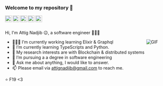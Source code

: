 ### Welcome to my repository  👋

<a href="https://tva1.sinaimg.cn/large/007S8ZIlgy1ggrqy7om28j30j80omjtq.jpg">
  <img align="left" alt="Wechat" width="22px" src="https://cdn.jsdelivr.net/npm/simple-icons@3.1.0/icons/wechat.svg" />
</a>
<a href="https://www.linkedin.com/in/%E7%A1%95-%E5%88%98-073728144/">
  <img align="left" alt="LinkedIn" width="22px" src="https://cdn.jsdelivr.net/npm/simple-icons@3.1.0/icons/linkedin.svg" />
</a>
<a href="ninomyemail@gmail.com">
  <img align="left" alt="'Gmail" width="22px" src="https://cdn.jsdelivr.net/npm/simple-icons@3.1.0/icons/gmail.svg" />
</a>
<a href="https://leetcode.com/lovelybuggies/">
  <img align="left" alt="LeetCode" width="22px" src="https://cdn.jsdelivr.net/npm/simple-icons@3.1.0/icons/leetcode.svg" />
</a>
<a href="https://www.kaggle.com/ninolau">
  <img align="left" alt="Kaggle" width="22px" src="https://cdn.jsdelivr.net/npm/simple-icons@3.1.0/icons/kaggle.svg" />
</a>

<br />
<br />

Hi, I'm Attig Nadjib 😉, a software engineer 👨🏻‍💻 

  <img align="right" alt="GIF" src="https://media.giphy.com/media/iIqmM5tTjmpOB9mpbn/giphy.gif" />


- 👨🏻‍💻 I’m currently working learning Elixir & Graphql
- 🌱 I’m currently learning TypeScripts and Python.
- 🤔 My research interests are with Blockchain & distributed systems
- 💼 I’m pursuing a a degree in software engineering
- 💬 Ask me about anything, I would like to answer.
- 📫 Please email via attignadjib@gmail.com to reach me.


⭐️ F19 <3
